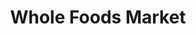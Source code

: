 ---
title: "Whole Foods Market"
url: /new-york/whole-foods-market-east-houston-street/
shop: Supermarkt
---